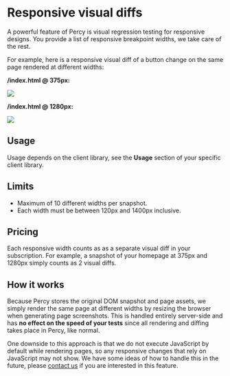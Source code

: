 # Responsive visual diffs

A powerful feature of Percy is visual regression testing for responsive designs. You provide a list of responsive breakpoint widths, we take care of the rest.

For example, here is a responsive visual diff of a button change on the same page rendered at different widths:

**/index.html @ 375px:**

![](/images/example-responsive-375.jpg)

**/index.html @ 1280px:**

![](/images/example-responsive-1280.jpg)

## Usage

Usage depends on the client library, see the **Usage** section of your specific client library.

## Limits

*   Maximum of 10 different widths per snapshot.
*   Each width must be between 120px and 1400px inclusive.

## Pricing

Each responsive width counts as as a separate visual diff in your subscription. For example, a snapshot of your homepage at 375px and 1280px simply counts as 2 visual diffs.

## How it works

Because Percy stores the original DOM snapshot and page assets, we simply render the same page at different widths by resizing the browser when generating page screenshots. This is handled entirely server-side and has **no effect on the speed of your tests** since all rendering and diffing takes place in Percy, like normal.

One downside to this approach is that we do not execute JavaScript by default while rendering pages, so any responsive changes that rely on JavaScript may not show. We have some ideas of how to handle this in the future, please [contact us](mailto:hello@percy.io) if you are interested in this feature.
